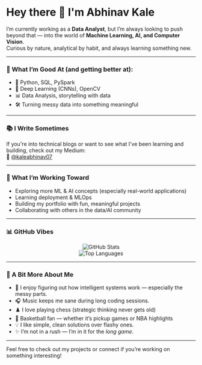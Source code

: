# Hey there 👋 I'm Abhinav Kale

I’m currently working as a **Data Analyst**, but I’m always looking to push beyond that — into the world of **Machine Learning, AI, and Computer Vision**.  
Curious by nature, analytical by habit, and always learning something new.

---

### 🧠 What I’m Good At (and getting better at):

- 🐍 Python, SQL, PySpark
- 🤖 Deep Learning (CNNs), OpenCV
- 📊 Data Analysis, storytelling with data
- 🛠️ Turning messy data into something meaningful

---

### 📚 I Write Sometimes

If you're into technical blogs or want to see what I’ve been learning and building, check out my Medium:  
📝 [@kaleabhinav07](https://medium.com/@kaleabhinav07)

---

### 🚀 What I’m Working Toward

- Exploring more ML & AI concepts (especially real-world applications)
- Learning deployment & MLOps
- Building my portfolio with fun, meaningful projects
- Collaborating with others in the data/AI community

---

### 📊 GitHub Vibes

<p align="center">
  <img src="https://github-readme-stats.vercel.app/api?username=kaleabhinav&show_icons=true&theme=tokyonight" alt="GitHub Stats" />
  <br />
  <img src="https://github-readme-stats.vercel.app/api/top-langs/?username=kaleabhinav&layout=compact&theme=tokyonight" alt="Top Languages" />
</p>

---

### 🌱 A Bit More About Me

- 🧠 I enjoy figuring out how intelligent systems work — especially the messy parts.
- 🎧 Music keeps me sane during long coding sessions.
- ♟️ I love playing chess (strategic thinking never gets old)
- 🏀 Basketball fan — whether it’s pickup games or NBA highlights
- 💡 I like simple, clean solutions over flashy ones.
- ✨ I’m not in a rush — I’m in it for the *long game*.

---

Feel free to check out my projects or connect if you’re working on something interesting!
